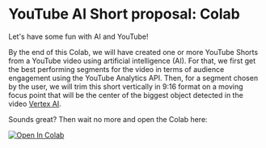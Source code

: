 # YouTube AI Short proposal: Colab

Let's have some fun with AI and YouTube!

By the end of this Colab, we will have created one or more YouTube Shorts
from a YouTube video using artificial intelligence (AI). For that, we
first get the best performing segments for the video in terms of audience
engagement using the YouTube Analytics API.
Then, for a segment chosen by the user, we will trim this short vertically
in 9:16 format on a moving focus point that will be the center of the
biggest object detected in the video [Vertex AI](https://cloud.google.com/vertex-ai).

Sounds great? Then wait no more and open the Colab here:

[![Open In Colab](https://colab.research.google.com/assets/colab-badge.svg)](https://colab.research.google.com/github/YouTubeLabs/code-samples/blob/main/yt_best_shorts_proposal/yt_best_shorts_proposal.ipynb) 